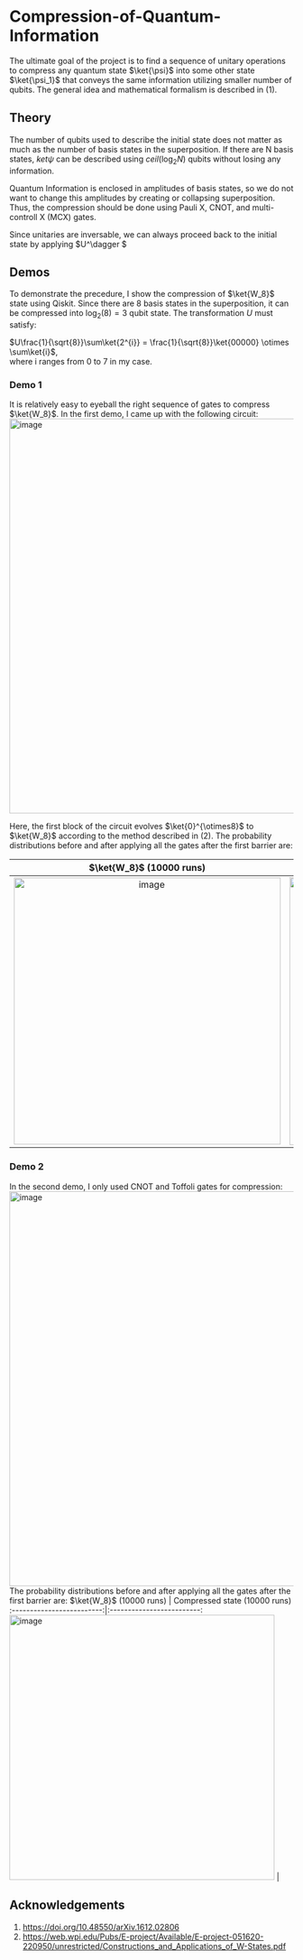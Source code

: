 # Compression-of-Quantum-Information

The ultimate goal of the project is to find a sequence of unitary operations to compress any quantum state $\ket{\psi}$ into some other state $\ket{\psi_1}$ that conveys the same information utilizing smaller number of qubits. The general idea and mathematical formalism is described in (1).

## Theory
The number of qubits used to describe the initial state does not matter as much as the number of basis states in the superposition. If there are N basis states, $ket{\psi}$ can be described using $ceil(\log_2{N})$ qubits without losing any information. <br />

Quantum Information is enclosed in amplitudes of basis states, so we do not want to change this amplitudes by creating or collapsing superposition. Thus, the compression should be done using Pauli X, CNOT, and multi-controll X (MCX) gates.

Since unitaries are inversable, we can always proceed back to the initial state by applying $U^\dagger $

## Demos
To demonstrate the precedure, I show the compression of $\ket{W_8}$ state using Qiskit. Since there are 8 basis states in the superposition, it can be compressed into $\log_{2}(8) = 3$ qubit state. The transformation $U$ must satisfy:

$U\frac{1}{\sqrt{8}}\sum\ket{2^{i}} = \frac{1}{\sqrt{8}}\ket{00000} \otimes \sum\ket{i}$, <br />
where i ranges from 0 to 7 in my case.

### Demo 1
It is relatively easy to eyeball the right sequence of gates to compress $\ket{W_8}$. In the first demo, I came up with the following circuit:
<img width="700" alt="image" src="https://github.com/dmitriikhitrin/Compression-of-Quantum-Information/assets/122756262/fc92da36-c759-4d58-8d9c-baecd52c40f1">

Here, the first block of the circuit evolves $\ket{0}^{\otimes8}$ to $\ket{W_8}$ according to the method described in (2). The probability distributions before and after applying all the gates after the first barrier are:

 $\ket{W_8}$ (10000 runs)|  Compressed state (10000 runs)
:-------------------------:|:-------------------------:
<img width="473" alt="image" src="https://github.com/dmitriikhitrin/Compression-of-Quantum-Information/assets/122756262/e606c836-2354-43cf-8404-d22e5cfd1727"> | <img width="475" alt="image" src="https://github.com/dmitriikhitrin/Compression-of-Quantum-Information/assets/122756262/9f701e83-440b-40c1-8801-28ee05c91ee4">

### Demo 2
In the second demo, I only used CNOT and Toffoli gates for compression:
<img width="700" alt="image" src="https://github.com/dmitriikhitrin/Compression-of-Quantum-Information/assets/122756262/811b0404-8995-490d-b211-8b58bf22ac74"> <br />
The probability distributions before and after applying all the gates after the first barrier are:
 $\ket{W_8}$ (10000 runs) | Compressed state (10000 runs)
:-------------------------:|:-------------------------:
<img width="470" alt="image" src="https://github.com/dmitriikhitrin/Compression-of-Quantum-Information/assets/122756262/4b8a9171-b051-4058-9843-0375638dba55">  |


## Acknowledgements
1) https://doi.org/10.48550/arXiv.1612.02806
2) https://web.wpi.edu/Pubs/E-project/Available/E-project-051620-220950/unrestricted/Constructions_and_Applications_of_W-States.pdf
